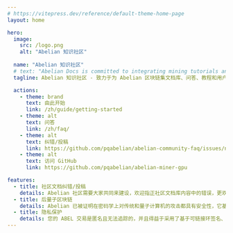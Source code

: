```yaml
---
# https://vitepress.dev/reference/default-theme-home-page
layout: home

hero:
  image:
    src: /logo.png
    alt: "Abelian 知识社区"
  
  name: "Abelian 知识社区"
  # text: "Abelian Docs is committed to integrating mining tutorials and Q&A for the Abelian Document repository."
  tagline: Abelian 知识社区 - 致力于为 Abelian 区块链集文档库、问答、教程和用户经验分享为一体的综合型社区。

  actions:
    - theme: brand
      text: 由此开始
      link: /zh/guide/getting-started
    - theme: alt
      text: 问答
      link: /zh/faq/
    - theme: alt
      text: 纠错/投稿
      link: https://github.com/pqabelian/abelian-community-faq/issues/new
    - theme: alt
      text: 访问 GitHub
      link: https://github.com/pqabelian/abelian-miner-gpu

features:
  - title: 社区文档纠错/投稿
    details: Abelian 社区需要大家共同来建设，欢迎指正社区文档库内容中的错误，更欢迎提交您的经验分享、开源项目和工具（可具名/匿名/链接）。
  - title: 后量子区块链
    details: Abelian 已被证明在密码学上对传统和量子计算机的攻击都具有安全性，它基于 NIST 选定的格基加密原语，其基于 CRYSTALS 的 Dilithium 和 Kyber。
  - title: 隐私保护
    details: 您的 ABEL 交易是匿名且无法追踪的，并且得益于采用了基于可链接环签名、承诺方案和零知识证明系统，已被证明是安全的。
---
```


